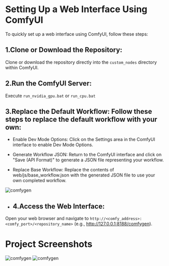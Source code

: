 # Setting Up a Web Interface Using ComfyUI

To quickly set up a web interface using ComfyUI, follow these steps:

## 1.Clone or Download the Repository:
Clone or download the repository directly into the `custom_nodes` directory within ComfyUI.

## 2.Run the ComfyUI Server:
Execute `run_nvidia_gpu.bat` or `run_cpu.bat`

## 3.Replace the Default Workflow: Follow these steps to replace the default workflow with your own:

- Enable Dev Mode Options: Click on the Settings area in the ComfyUI interface to enable Dev Mode Options.

- Generate Workflow JSON: Return to the ComfyUI interface and click on "Save (API Format)" to generate a JSON file representing your workflow.

- Replace Base Workflow: Replace the contents of web/js/base_workflow.json with the generated JSON file to use your own completed workflow.

![comfygen](https://github.com/wei30172/comfygen/assets/60259324/b0b4f0f7-01fa-488e-aca0-24c38de18b18)

- ## 4.Access the Web Interface:
Open your web browser and navigate to `http://<comfy_address>:<comfy_port>/<repository_name>` (e.g., http://127.0.0.1:8188/comfygen). 

# Project Screenshots
![comfygen](https://github.com/wei30172/comfygen/assets/60259324/8263c7ad-5492-4a3d-946a-575c4dcaed60)
![comfygen](https://github.com/wei30172/comfygen/assets/60259324/ac77c19a-1715-4b25-a948-7a293e19362b)
